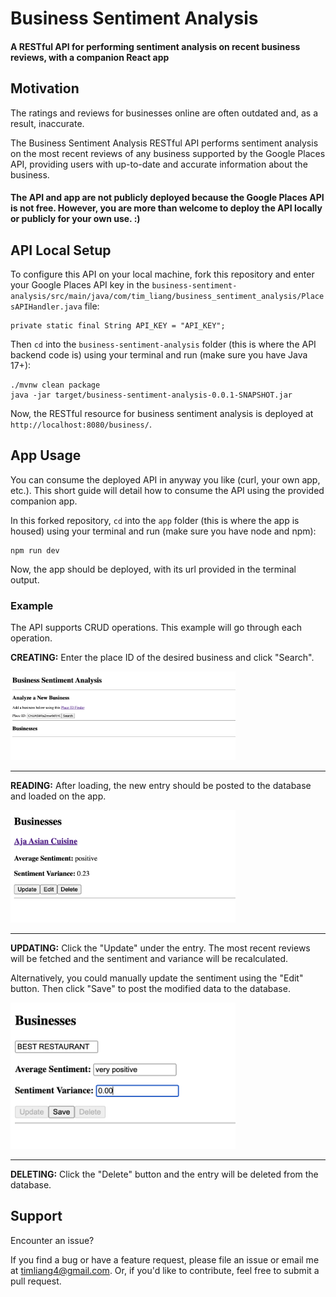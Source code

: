 # Business Sentiment Analysis

#### **A RESTful API for performing sentiment analysis on recent business reviews, with a companion React app**

## Motivation

The ratings and reviews for businesses online are often outdated and, as a result, inaccurate.

The Business Sentiment Analysis RESTful API performs sentiment analysis on the most recent reviews of any business supported by the Google Places API, providing users with up-to-date and accurate information about the business.

#### **The API and app are not publicly deployed because the Google Places API is not free. However, you are more than welcome to deploy the API locally or publicly for your own use. :)**

## API Local Setup

To configure this API on your local machine, fork this repository and enter your Google Places API key in the `business-sentiment-analysis/src/main/java/com/tim_liang/business_sentiment_analysis/PlacesAPIHandler.java` file:

```
private static final String API_KEY = "API_KEY";
```

Then `cd` into the `business-sentiment-analysis` folder (this is where the API backend code is) using your terminal and run (make sure you have Java 17+):

```
./mvnw clean package
java -jar target/business-sentiment-analysis-0.0.1-SNAPSHOT.jar
```

Now, the RESTful resource for business sentiment analysis is deployed at `http://localhost:8080/business/`.

## App Usage

You can consume the deployed API in anyway you like (curl, your own app, etc.). This short guide will detail how to consume the API using the provided companion app.

In this forked repository, `cd` into the `app` folder (this is where the app is housed) using your terminal and run (make sure you have node and npm):

```
npm run dev
```

Now, the app should be deployed, with its url provided in the terminal output.

### Example

The API supports CRUD operations. This example will go through each operation.

**CREATING:** Enter the place ID of the desired business and click "Search".

<img src="images/creating.png" width=360>

---

**READING:** After loading, the new entry should be posted to the database and loaded on the app.

<img src="images/reading.png" width=360>

---

**UPDATING:** Click the "Update" under the entry. The most recent reviews will be fetched and the sentiment and variance will be recalculated.

Alternatively, you could manually update the sentiment using the "Edit" button. Then click "Save" to post the modified data to the database.

<img src="images/editing.png" width=360>

---

**DELETING:** Click the "Delete" button and the entry will be deleted from the database.

## Support

Encounter an issue?

If you find a bug or have a feature request, please file an issue or email me at timliang4@gmail.com. Or, if you'd like to contribute, feel free to submit a pull request.
